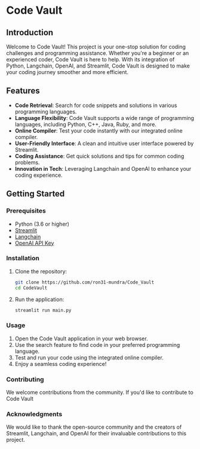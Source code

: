 # Code Vault

## Introduction

Welcome to Code Vault! This project is your one-stop solution for coding challenges and programming assistance. Whether you're a beginner or an experienced coder, Code Vault is here to help. With its integration of Python, Langchain, OpenAI, and Streamlit, Code Vault is designed to make your coding journey smoother and more efficient.

## Features

- **Code Retrieval**: Search for code snippets and solutions in various programming languages.
- **Language Flexibility**: Code Vault supports a wide range of programming languages, including Python, C++, Java, Ruby, and more.
- **Online Compiler**: Test your code instantly with our integrated online compiler.
- **User-Friendly Interface**: A clean and intuitive user interface powered by Streamlit.
- **Coding Assistance**: Get quick solutions and tips for common coding problems.
- **Innovation in Tech**: Leveraging Langchain and OpenAI to enhance your coding experience.

## Getting Started

### Prerequisites

- Python (3.6 or higher)
- [Streamlit](https://streamlit.io/)
- [Langchain](https://python.langchain.com/docs/get_started/introduction.html)
- [OpenAI API Key](https://openai.com/blog/openai-api)

### Installation

1. Clone the repository:

   ```bash
   git clone https://github.com/ron31-mundra/Code_Vault
   cd CodeVault

2. Run the application:

   ```bash
   streamlit run main.py


### Usage
1. Open the Code Vault application in your web browser.
2. Use the search feature to find code in your preferred programming language.
3. Test and run your code using the integrated online compiler.
4. Enjoy a seamless coding experience!

### Contributing
We welcome contributions from the community. If you'd like to contribute to Code Vault

### Acknowledgments
We would like to thank the open-source community and the creators of Streamlit, Langchain, and OpenAI for their invaluable contributions to this project.
